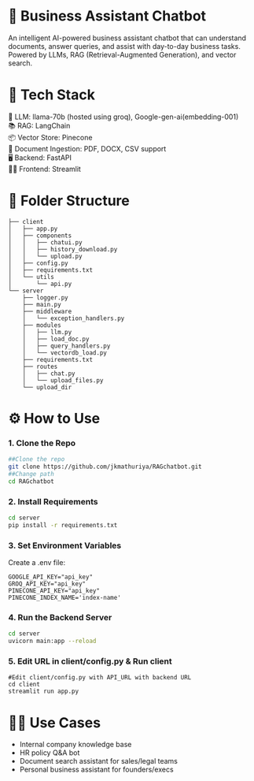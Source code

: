 # 🤖 Business Assistant Chatbot
An intelligent AI-powered business assistant chatbot that can understand documents, answer queries, and assist with day-to-day business tasks. Powered by LLMs, RAG (Retrieval-Augmented Generation), and vector search.

# 🧱 Tech Stack
🧠 LLM: llama-70b (hosted using groq), Google-gen-ai(embedding-001)\
📚 RAG: LangChain\
📦 Vector Store: Pinecone\
📄 Document Ingestion: PDF, DOCX, CSV support\
🖥️ Backend: FastAPI\
🧑‍💻 Frontend: Streamlit

# 📂 Folder Structure
```.
├── client
│   ├── app.py
│   ├── components
│   │   ├── chatui.py
│   │   ├── history_download.py
│   │   └── upload.py
│   ├── config.py
│   ├── requirements.txt
│   └── utils
│       └── api.py
└── server
    ├── logger.py
    ├── main.py
    ├── middleware
    │   └── exception_handlers.py
    ├── modules
    │   ├── llm.py
    │   ├── load_doc.py
    │   ├── query_handlers.py
    │   └── vectordb_load.py
    ├── requirements.txt
    ├── routes
    │   ├── chat.py
    │   └── upload_files.py
    └── upload_dir
```


# ⚙️ How to Use
### 1. Clone the Repo
```bash
##Clone the repo
git clone https://github.com/jkmathuriya/RAGchatbot.git
##Change path
cd RAGchatbot
```
### 2. Install Requirements
```bash
cd server
pip install -r requirements.txt
```
### 3. Set Environment Variables
Create a .env file:
```
GOOGLE_API_KEY="api_key"
GROQ_API_KEY="api_key"
PINECONE_API_KEY="api_key"
PINECONE_INDEX_NAME='index-name'
```
### 4. Run the Backend Server
```bash
cd server
uvicorn main:app --reload
```
### 5. Edit URL in client/config.py & Run client
```
#Edit client/config.py with API_URL with backend URL
cd client
streamlit run app.py
```

# 🧑‍💼 Use Cases
- Internal company knowledge base
- HR policy Q&A bot
- Document search assistant for sales/legal teams
- Personal business assistant for founders/execs


